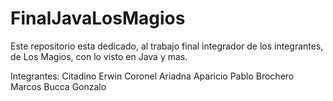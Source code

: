 # FinalJavaLosMagios
Este repositorio esta dedicado, al trabajo final integrador de los integrantes, de Los Magios, con lo visto en Java y mas.

Integrantes: 
Citadino Erwin
Coronel Ariadna
Aparicio Pablo
Brochero Marcos
Bucca Gonzalo

